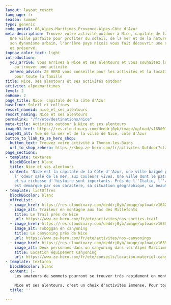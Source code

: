 ```yaml
---
layout: layout_resort
language: fr
season: summer
type: generic
code_postal: 06,Alpes-Maritimes,Provence-Alpes-Côte d'Azur
meta-description: Trouvez votre activité outdoor à Nice, capitale de la Côte d'Azur.
  Une ville parfaite pour profiter du soleil, de la mer et de la nature. En plus de
  son dynamisme urbain, l'arrière pays niçois vous fait découvrir une nature sauvage
  et préservé.
topnav_color_text: light
introduction:
  you_arrive: Vous arrivez à Nice et ses alentours et vous souhaitez louer du matériel
    ou trouver une activité
  zehero_advice: ZE HERO vous conseille pour les activités et la location des équipements
    pour toute la famille
title: Nice, ses alentours et ses activités outdoor
activite: alpesmaritimes
level: 2
enHome: 2
page_title: Nice, capitale de la côte d'Azur
baseline: Soleil et collines
resort_nameid: nice_et_ses_alentours
resort_naming: Nice et ses alentours
permalink: "/fr/ete/destinations/nice"
meta-title: Activités outdoor à Nice et ses alentours
image01_href: https://res.cloudinary.com/deddrj0yb/image/upload/v1650013821/website/resorts/Nice/danilo-pantalena-5SUQiV-tS4c-unsplash.jpg
image01_alt: Vue de la mer et de la ville de Nice, côte d'Azur
button_to_link_to_ze_hero_shop:
  button_text: Trouvez votre activité à Thonon-les-Bains
  url_to_shop_zehero: https://shop.ze-hero.com/fr/activites-Outdoor?station=Alpes+Maritimes+%2806%29&calessonstype=all&catypegenderlistsummer=all&calessonsactivitytype=all&start-date=
page_sections:
- template: textarea
  blockBGcolor: blanc
  title: Nice et ses alentours
  content: 'Nice est la capitale de la Côte d''Azur, une ville baigné par le soleil,
    l''odeur salé de la mer, aux couleurs vives. Une ville dont le patrimoine culturelle
    et sa richesse d''histoire sont importants. Près de l''Italie, l''ambiance niçoise
    est démarqué par son caractère, sa situation géographique, sa beauté et sa nature.  '
- template: listOffres
  blockBGcolor: blanc
  offreList:
  - image_href: https://res.cloudinary.com/deddrj0yb/image/upload/v1642065243/website/Coaching/IMG_20210716_180932_893_idwzlg.jpg
    image_alt: Traileur en montagne aux lac des Millefonts
    title: Le Trail près de Nice
    url: https://www.ze-hero.com/fr/ete/activites/nos-sorties-trail
  - image_href: https://res.cloudinary.com/deddrj0yb/image/upload/v1655386943/website/By%20Ze%20Hero%20Activity/IMG_4072.jpg
    image_alt: Toboggan en canyoning
    title: Le canyoning près de Nice
    url: https://www.ze-hero.com/fr/ete/activites/nos-canyonings
  - image_href: https://res.cloudinary.com/deddrj0yb/image/upload/v1655450388/website/Canyoning%2006/IMG-20220617-WA0003.jpg
    image_alt: Deux personnes dans un canyoning dans les Alpes Maritimes
    title: Location équipement Canyoning
    url: https://www.ze-hero.com/fr/ete/conseils/location-materiel-canyoning-alpes-maritimes
- template: textarea
  blockBGcolor: blanc
  content: |-
    Les amateurs de sommets pourront se trouver très rapidement en montagne en partant de Nice. De là, l'alpinisme sera alors idéal dans un terrain montagnard comme celui du Mercantour avec ses nombreux sommets, ses arêtes, ses lacs et ses vues incroyables.

    Nice et ses alentours, c'est un choix d'activités immense. Pour tous les amoureux de la nature, il y a un large que ce soit dans la mer, dans les rivières, sur terre. C'est visiter, découvrir et se dépayser. C'est avoir des possibilités incroyables à disposition dans un rayon de 2h maximum de voiture. C'est profiter d'une nature riche et préservé, d'un dynamisme fort. Séjournez en famille, entre amis, en couple à Nice et dans ses environs, c'est profiter du soleil, d'activité sensationnel et de découverte. C'est se dépasser et se ressourcer.
  title: ''

---
```

